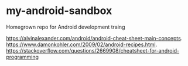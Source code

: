 # my-android-sandbox
Homegrown repo for Android development traing


https://alvinalexander.com/android/android-cheat-sheet-main-concepts.  
https://www.damonkohler.com/2009/02/android-recipes.html.  
https://stackoverflow.com/questions/2669908/cheatsheet-for-android-programming
